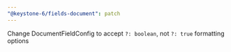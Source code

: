 ```yaml
---
"@keystone-6/fields-document": patch
---
```


Change DocumentFieldConfig to accept `?: boolean`, not `?: true` formatting options

